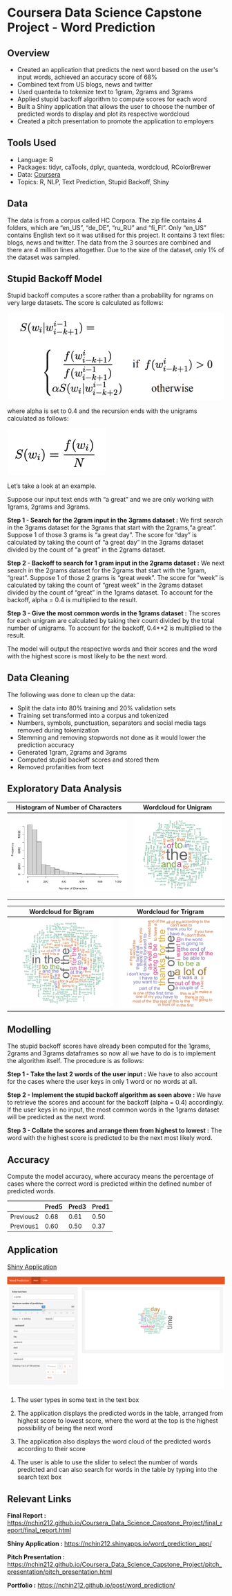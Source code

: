 # Coursera Data Science Capstone Project - Word Prediction
  
## Overview
  
- Created an application that predicts the next word based on the user's input words, achieved an accuracy score of 68%
- Combined text from US blogs, news and twitter
- Used quanteda to tokenize text to 1gram, 2grams and 3grams
- Applied stupid backoff algorithm to compute scores for each word
- Built a Shiny application that allows the user to choose the number of predicted words to display and plot its respective wordcloud
- Created a pitch presentation to promote the application to employers

## Tools Used

- Language: R
- Packages: tidyr, caTools, dplyr, quanteda, wordcloud, RColorBrewer
- Data: [Coursera](https://d396qusza40orc.cloudfront.net/dsscapstone/dataset/Coursera-SwiftKey.zip)
- Topics: R, NLP, Text Prediction, Stupid Backoff, Shiny

## Data

The data is from a corpus called HC Corpora. The zip file contains 4 folders, which are “en\_US”, “de\_DE”, “ru\_RU” and “fi\_FI”. Only
“en\_US” contains English text so it was utilised for this project. It contains 3 text files: blogs, news and twitter. The data from the 3 sources are combined and there are 4 million lines altogether. Due to the size of the dataset, only 1% of the dataset was sampled.

## Stupid Backoff Model

Stupid backoff computes a score rather than a probability for ngrams on very large datasets. The score is
calculated as follows:

![png](https://github.com/nchin212/Coursera_Data_Science_Capstone_Project/blob/gh-pages/final_report/stupid_backoff1.png)

where alpha is set to 0.4 and the recursion ends with the unigrams calculated as follows:

![png](https://github.com/nchin212/Coursera_Data_Science_Capstone_Project/blob/gh-pages/final_report/stupid_backoff2.png)

Let’s take a look at an example.

Suppose our input text ends with “a great” and we are only working with
1grams, 2grams and 3grams.

**Step 1 - Search for the 2gram input in the 3grams dataset :** We first search in the 3grams dataset for the 3grams that start with the
2grams,“a great”. Suppose 1 of those 3 grams is “a great day”. The score for “day” is calculated by taking the count of “a great day” in the
3grams dataset divided by the count of “a great” in the 2grams dataset.

**Step 2 - Backoff to search for 1 gram input in the 2grams dataset :** We next search in the 2grams dataset for the 2grams that start with the
1gram, “great”. Suppose 1 of those 2 grams is “great week”. The score for “week” is calculated by taking the count of “great week” in the
2grams dataset divided by the count of “great” in the 1grams dataset. To account for the backoff, alpha = 0.4 is multiplied to the result.

**Step 3 - Give the most common words in the 1grams dataset :** The scores for each unigram are calculated by taking their count divided by
the total number of unigrams. To account for the backoff, 0.4\*\*2 is multiplied to the result.

The model will output the respective words and their scores and the word with the highest score is most likely to be the next word.

## Data Cleaning

The following was done to clean up the data:

- Split the data into 80% training and 20% validation sets
- Training set transformed into a corpus and tokenized
- Numbers, symbols, punctuation, separators and social media tags removed during tokenization
- Stemming and removing stopwords not done as it would lower the prediction accuracy
- Generated 1gram, 2grams and 3grams
- Computed stupid backoff scores and stored them
- Removed profanities from text

## Exploratory Data Analysis

Histogram of Number of Characters |  Wordcloud for Unigram
:-------------------------:|:-------------------------:
<img src="https://github.com/nchin212/Coursera_Data_Science_Capstone_Project/blob/gh-pages/exploratory_data_analysis/hist.png" width="100%"> | <img src="https://github.com/nchin212/Coursera_Data_Science_Capstone_Project/blob/gh-pages/exploratory_data_analysis/unigram.png" width="100%">

Wordcloud for Bigram |  Wordcloud for Trigram
:-------------------------:|:-------------------------:
<img src="https://github.com/nchin212/Coursera_Data_Science_Capstone_Project/blob/gh-pages/exploratory_data_analysis/bigram.png" width="100%"> | <img src="https://github.com/nchin212/Coursera_Data_Science_Capstone_Project/blob/gh-pages/exploratory_data_analysis/trigram.png" width="100%">

## Modelling

The stupid backoff scores have already been computed for the 1grams, 2grams and 3grams dataframes so now all we have to do is to implement the algorithm itself. The procedure is as follows:

**Step 1 - Take the last 2 words of the user input :** We have to also account for the cases where the user keys in only 1 word or no words at all.

**Step 2 - Implement the stupid backoff algorithm as seen above :** We have to retrieve the scores and account for the backoff (alpha = 0.4) accordingly. If the user keys in no input, the most common words in the 1grams dataset will be predicted as the next word.

**Step 3 - Collate the scores and arrange them from highest to lowest :** The word with the highest score is predicted to be the next most likely word.

## Accuracy

Compute the model accuracy, where accuracy means the percentage of cases where the correct word is predicted within the defined number of predicted words. 

|           | Pred5 | Pred3 | Pred1 |
|-----------|-------|-------|-------|
| Previous2 | 0.68  | 0.61  | 0.50  |
| Previous1 | 0.60  | 0.50  | 0.37  |

## Application

[Shiny Application](https://nchin212.shinyapps.io/word_prediction_app/)

![png](https://github.com/nchin212/Coursera_Data_Science_Capstone_Project/blob/gh-pages/pitch_presentation/user_interface.png)

1. The user types in some text in the text box

2. The application displays the predicted words in the table, arranged from highest score to lowest score, where the word at the top is the highest possibility of being the next word

3. The application also displays the word cloud of the predicted words according to their score

4. The user is able to use the slider to select the number of words predicted and can also search for words in the table by typing into the search text box



## Relevant Links

**Final Report :** https://nchin212.github.io/Coursera_Data_Science_Capstone_Project/final_report/final_report.html

**Shiny Application :** https://nchin212.shinyapps.io/word_prediction_app/

**Pitch Presentation :** https://nchin212.github.io/Coursera_Data_Science_Capstone_Project/pitch_presentation/pitch_presentation.html

**Portfolio :** https://nchin212.github.io/post/word_prediction/

